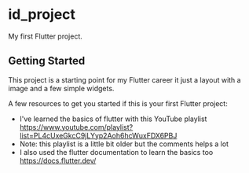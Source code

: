 # id_project

My first Flutter project.

## Getting Started

This project is a starting point for my Flutter career it just a layout with a image and a few simple widgets.

A few resources to get you started if this is your first Flutter project:

- I've learned the basics of flutter with this YouTube playlist https://www.youtube.com/playlist?list=PL4cUxeGkcC9jLYyp2Aoh6hcWuxFDX6PBJ
- Note: this playlist is a little bit older but the comments helps a lot
- I also used the flutter documentation to learn the basics too https://docs.flutter.dev/


